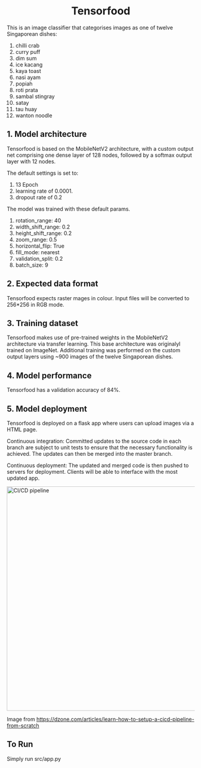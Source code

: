 <center><h1>Tensorfood</h1></center>
This is an image classifier that categorises images as one of twelve Singaporean dishes:

1. chilli crab
2. curry puff
3. dim sum
4. ice kacang
5. kaya toast
6. nasi ayam
7. popiah
8. roti prata
9. sambal stingray
10. satay
11. tau huay
12. wanton noodle

## 1. Model architecture
Tensorfood is based on the MobileNetV2 architecture, with a custom output net comprising one dense layer of 128 nodes, followed by a softmax output layer with 12 nodes.   

The default settings is set to:
1. 13 Epoch 
2. learning rate of 0.0001.
3. dropout rate of 0.2

The model was trained with these default params.
1. rotation_range: 40
2. width_shift_range: 0.2
3. height_shift_range: 0.2
4. zoom_range: 0.5
5. horizontal_flip: True
6. fill_mode: nearest
7. validation_split:  0.2
8. batch_size: 9

## 2. Expected data format
Tensorfood expects raster mages in colour. Input files will be converted to 256*256 in RGB mode.

## 3. Training dataset
Tensorfood makes use of pre-trained weights in the MobileNetV2 architecture via transfer learning. This base architecture was originalyl trained on ImageNet. Additional training was performed on the custom output layers using ~900 images of the twelve Singaporean dishes.

## 4. Model performance
Tensorfood has a validation accuracy of 84%.


## 5. Model deployment
Tensorfood is deployed on a flask app where users can upload images via a HTML page.

Continuous integration: Committed updates to the source code in each branch are subject to unit tests to ensure that the necessary functionality is achieved. The updates can then be merged into the master branch.

Continuous deployment:
The updated and merged code is then pushed to servers for deployment. Clients will be able to interface with the most updated app.

<img src="https://www.edureka.co/blog/content/ver.1531719070/uploads/2018/07/Asset-33-1.png" alt="CI/CD pipeline" width="600"/>

Image from https://dzone.com/articles/learn-how-to-setup-a-cicd-pipeline-from-scratch


## To Run
Simply run src/app.py